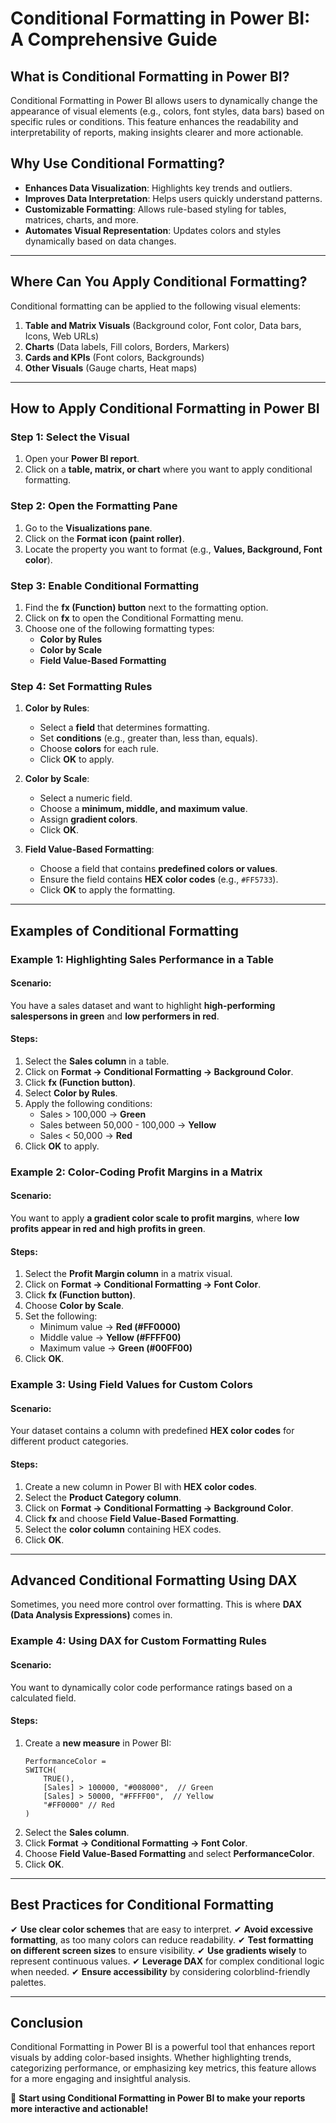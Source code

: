 # Conditional Formatting in Power BI: A Comprehensive Guide

## What is Conditional Formatting in Power BI?

Conditional Formatting in Power BI allows users to dynamically change the appearance of visual elements (e.g., colors, font styles, data bars) based on specific rules or conditions. This feature enhances the readability and interpretability of reports, making insights clearer and more actionable.

## Why Use Conditional Formatting?

- **Enhances Data Visualization**: Highlights key trends and outliers.
- **Improves Data Interpretation**: Helps users quickly understand patterns.
- **Customizable Formatting**: Allows rule-based styling for tables, matrices, charts, and more.
- **Automates Visual Representation**: Updates colors and styles dynamically based on data changes.

---

## Where Can You Apply Conditional Formatting?

Conditional formatting can be applied to the following visual elements:

1. **Table and Matrix Visuals** (Background color, Font color, Data bars, Icons, Web URLs)
2. **Charts** (Data labels, Fill colors, Borders, Markers)
3. **Cards and KPIs** (Font colors, Backgrounds)
4. **Other Visuals** (Gauge charts, Heat maps)

---

## How to Apply Conditional Formatting in Power BI

### **Step 1: Select the Visual**

1. Open your **Power BI report**.
2. Click on a **table, matrix, or chart** where you want to apply conditional formatting.

### **Step 2: Open the Formatting Pane**

1. Go to the **Visualizations pane**.
2. Click on the **Format icon (paint roller)**.
3. Locate the property you want to format (e.g., **Values, Background, Font color**).

### **Step 3: Enable Conditional Formatting**

1. Find the **fx (Function) button** next to the formatting option.
2. Click on **fx** to open the Conditional Formatting menu.
3. Choose one of the following formatting types:
   - **Color by Rules**
   - **Color by Scale**
   - **Field Value-Based Formatting**

### **Step 4: Set Formatting Rules**

1. **Color by Rules**:

   - Select a **field** that determines formatting.
   - Set **conditions** (e.g., greater than, less than, equals).
   - Choose **colors** for each rule.
   - Click **OK** to apply.

2. **Color by Scale**:

   - Select a numeric field.
   - Choose a **minimum, middle, and maximum value**.
   - Assign **gradient colors**.
   - Click **OK**.

3. **Field Value-Based Formatting**:

   - Choose a field that contains **predefined colors or values**.
   - Ensure the field contains **HEX color codes** (e.g., `#FF5733`).
   - Click **OK** to apply the formatting.

---

## Examples of Conditional Formatting

### **Example 1: Highlighting Sales Performance in a Table**

#### **Scenario:**

You have a sales dataset and want to highlight **high-performing salespersons in green** and **low performers in red**.

#### **Steps:**

1. Select the **Sales column** in a table.
2. Click on **Format → Conditional Formatting → Background Color**.
3. Click **fx (Function button)**.
4. Select **Color by Rules**.
5. Apply the following conditions:
   - Sales > 100,000 → **Green**
   - Sales between 50,000 - 100,000 → **Yellow**
   - Sales < 50,000 → **Red**
6. Click **OK** to apply.

### **Example 2: Color-Coding Profit Margins in a Matrix**

#### **Scenario:**

You want to apply **a gradient color scale to profit margins**, where **low profits appear in red and high profits in green**.

#### **Steps:**

1. Select the **Profit Margin column** in a matrix visual.
2. Click on **Format → Conditional Formatting → Font Color**.
3. Click **fx (Function button)**.
4. Choose **Color by Scale**.
5. Set the following:
   - Minimum value → **Red (#FF0000)**
   - Middle value → **Yellow (#FFFF00)**
   - Maximum value → **Green (#00FF00)**
6. Click **OK**.

### **Example 3: Using Field Values for Custom Colors**

#### **Scenario:**

Your dataset contains a column with predefined **HEX color codes** for different product categories.

#### **Steps:**

1. Create a new column in Power BI with **HEX color codes**.
2. Select the **Product Category column**.
3. Click on **Format → Conditional Formatting → Background Color**.
4. Click **fx** and choose **Field Value-Based Formatting**.
5. Select the **color column** containing HEX codes.
6. Click **OK**.

---

## Advanced Conditional Formatting Using DAX

Sometimes, you need more control over formatting. This is where **DAX (Data Analysis Expressions)** comes in.

### **Example 4: Using DAX for Custom Formatting Rules**

#### **Scenario:**

You want to dynamically color code performance ratings based on a calculated field.

#### **Steps:**

1. Create a **new measure** in Power BI:
   ```DAX
   PerformanceColor =
   SWITCH(
       TRUE(),
       [Sales] > 100000, "#008000",  // Green
       [Sales] > 50000, "#FFFF00",  // Yellow
       "#FF0000" // Red
   )
   ```
2. Select the **Sales column**.
3. Click **Format → Conditional Formatting → Font Color**.
4. Choose **Field Value-Based Formatting** and select **PerformanceColor**.
5. Click **OK**.

---

## Best Practices for Conditional Formatting

✔ **Use clear color schemes** that are easy to interpret.
✔ **Avoid excessive formatting**, as too many colors can reduce readability.
✔ **Test formatting on different screen sizes** to ensure visibility.
✔ **Use gradients wisely** to represent continuous values.
✔ **Leverage DAX** for complex conditional logic when needed.
✔ **Ensure accessibility** by considering colorblind-friendly palettes.

---

## Conclusion

Conditional Formatting in Power BI is a powerful tool that enhances report visuals by adding color-based insights. Whether highlighting trends, categorizing performance, or emphasizing key metrics, this feature allows for a more engaging and insightful analysis.

🚀 **Start using Conditional Formatting in Power BI to make your reports more interactive and actionable!**


